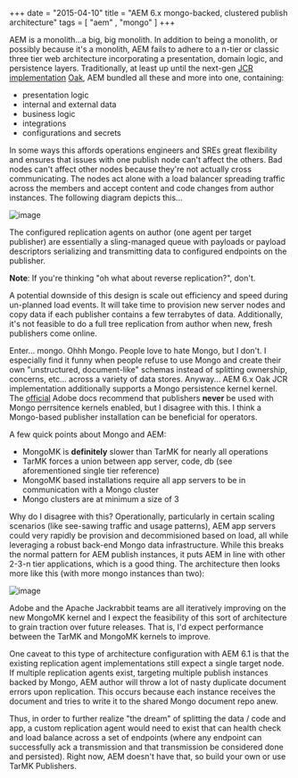 +++
date = "2015-04-10"
title = "AEM 6.x mongo-backed, clustered publish architecture"
tags = [ "aem" , "mongo" ]
+++

AEM is a monolith...a big, big monolith. In addition to being a monolith, or possibly because it's
a monolith, AEM fails to adhere to a n-tier or classic three tier web architecture incorporating
a presentation, domain logic, and persistence layers.
Traditionally, at least up until the next-gen [JCR implementation](https://en.wikipedia.org/wiki/Content_repository_API_for_Java) [Oak](https://jackrabbit.apache.org/oak/),
AEM bundled all these and more into one, containing:

- presentation logic
- internal and external data
- business logic
- integrations
- configurations and secrets

In some ways this affords operations engineers and SREs
great flexibility and ensures that issues with one publish node can't affect the others.
Bad nodes can't affect other nodes because they're not actually cross communicating.
The nodes act alone with a load balancer spreading traffic across the members and accept
content and code changes from author instances. The following diagram depicts this...

![image](/img/2015-04-aem-6-mongo-backed-publish/rep_agents_diagram.jpg)

The configured replication agents on author (one agent per target publisher) are essentially
a sling-managed queue with payloads or payload descriptors serializing and transmitting data
to configured endpoints on the publisher.

**Note**: If you're thinking "oh what about reverse replication?", don't.

A potential downside of this design is scale out efficiency and speed during un-planned load events.
It will take time to provision new server nodes and copy data if each publisher contains a
few terrabytes of data. Additionally, it's not feasible to do a full tree replication from author when new, fresh
publishers come online.

Enter... mongo. Ohhh Mongo. People love to hate Mongo, but I don't. I especially find it funny when people refuse
to use Mongo and create their own "unstructured, document-like" schemas instead of splitting ownership, concerns, etc...
across a variety of data stores. Anyway... AEM 6.x Oak JCR implementation additionally supports a Mongo persistence kernel
kernel. The [official](https://docs.adobe.com/content/docs/en/aem/6-1/deploy/platform/aem-with-mongodb.html) Adobe docs recommend
that publishers **never** be used with Mongo perrsitence kernels enabled, but I disagree with this. I think a Mongo-based
publisher installation can be beneficial for operators.

A few quick points about Mongo and AEM:

- MongoMK is **definitely** slower than TarMK for nearly all operations
- TarMK forces a union between app server, code, db (see aforementioned single tier reference)
- MongoMK based installations require all app servers to be in communication with a Mongo cluster
- Mongo clusters are at minimum a size of 3

Why do I disagree with this? Operationally, particularly in certain scaling scenarios (like see-sawing traffic and usage
patterns), AEM app servers could very rapidly be provision and decommisioned based on load, all while leveraging
a robust back-end Mongo data infrastructure. While this breaks the normal pattern for AEM publish instances,
it puts AEM in line with other 2-3-n tier applications, which is a good thing. The architecture then looks more like
this (with more mongo instances than two):

![image](/img/2015-04-aem-6-mongo-backed-publish/rep_agents_diagram_2.jpg)

Adobe and the Apache Jackrabbit teams are all iteratively improving on the new MongoMK kernel
and I expect the feasibility of this sort of architecture to grain traction over future releases.
That is, I'd expect performance between the TarMK and MongoMK kernels to improve.

One caveat to this type of architecture configuration with AEM 6.1 is that the existing replication
agent implementations still expect a single target node. If multiple replication agents exist, targeting
multiple publish instances backed by Mongo, AEM author will throw a lot of nasty duplicate document errors
upon replication. This occurs because each instance receives the document and tries to write it to the shared
Mongo document repo anew.

Thus, in order to further realize "the dream" of splitting the data / code and app, a custom replication agent would
need to exist that can health check and load balance across a set of endpoints (where any endpoint can successfully
ack a transmission and that transmission be considered done and persisted). Right now, AEM doesn't have that, so build
your own or use TarMK Publishers.